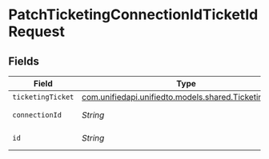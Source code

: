 # PatchTicketingConnectionIdTicketIdRequest


## Fields

| Field                                                                                            | Type                                                                                             | Required                                                                                         | Description                                                                                      |
| ------------------------------------------------------------------------------------------------ | ------------------------------------------------------------------------------------------------ | ------------------------------------------------------------------------------------------------ | ------------------------------------------------------------------------------------------------ |
| `ticketingTicket`                                                                                | [com.unifiedapi.unifiedto.models.shared.TicketingTicket](../../models/shared/TicketingTicket.md) | :heavy_minus_sign:                                                                               | N/A                                                                                              |
| `connectionId`                                                                                   | *String*                                                                                         | :heavy_check_mark:                                                                               | ID of the connection                                                                             |
| `id`                                                                                             | *String*                                                                                         | :heavy_check_mark:                                                                               | ID of the Ticket                                                                                 |